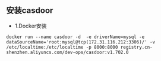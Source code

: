 ## 安装casdoor
- 1.Docker安装
``` shell
docker run --name casdoor -d  -e driverName=mysql -e dataSourceName='root:mysql@tcp(172.31.116.212:3306)/' -v /etc/localtime:/etc/localtime -p 8000:8000 registry.cn-shenzhen.aliyuncs.com/dev-ops/casdoor:v1.702.0
```